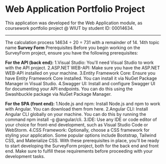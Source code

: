 # Web Application Portfolio Project
This application was developed for the Web Application module, as coursework portfolio project @ WIUT by student ID: 00014634.

---------------
The calculation process
14634 ÷ 20 = 731 with a remainder of 14.
14th topic name **Survey Form**
Prerequisites
Before you begin working on the SurveyForm project, ensure you have the following prerequisites:

**For the API (back end):**
1.Visual Studio: You'll need Visual Studio to work with the API project.
2.ASP.NET WEB-API: Make sure you have the ASP.NET WEB-API installed on your machine.
3.Entity Framework Core: Ensure you have Entity Framework Core installed. You can install it via NuGet Package Manager in Visual Studio.
4.Swagger UI: Install and configure Swagger UI for documenting your API endpoints. You can do this using the Swashbuckle package via NuGet Package Manager.

**For the SPA (front end):**
1.Node.js and npm: Install Node.js and npm to work with Angular. You can download them from here.
2.Angular CLI: Install Angular CLI globally on your machine. You can do this by running the command npm install -g @angular/cli.
3.IDE: Use any IDE or code editor of your choice for front-end development, such as Visual Studio Code or WebStorm.
4.CSS Framework: Optionally, choose a CSS framework for styling your application. Some popular options include Bootstrap, Tailwind CSS, and Materialize CSS.
With these prerequisites in place, you'll be ready to start developing the SurveyForm project, both for the back end and front end. Make sure to fulfill these requirements before proceeding with your development tasks.
